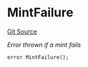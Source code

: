 # MintFailure
[Git Source](https://github.com-khepri/0xPikapool/pikapool-contracts/blob/46c3d29612fee963c31205560a2c2694af75ef33/src/Settlement.sol)

*Error thrown if a mint fails*


```solidity
error MintFailure();
```


